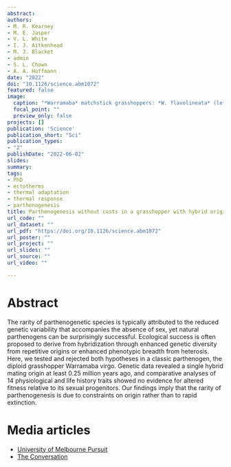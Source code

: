 ```yaml
---
abstract: 
authors:
- M. R. Kearney
- M. E. Jasper
- V. L. White
- I. J. Aitkenhead
- M. J. Blacket
- admin
- S. L. Chown
- A. A. Hoffmann
date: "2022"
doi: "10.1126/science.abm1072"
featured: false
image:
  caption: "*Warramaba* matchstick grasshoppers: *W. flavolineata* (left) & *W. whitei* (middle & right)"
  focal_point: ""
  preview_only: false
projects: []
publication: 'Science'
publication_short: "Sci"
publication_types:
- "2"
publishDate: "2022-06-02"
slides: 
summary: 
tags:
- PhD
- ectotherms
- thermal adaptation
- thermal response
- parthenogenesis
title: Parthenogenesis without costs in a grasshopper with hybrid origins
url_code: ""
url_dataset: ""
url_pdf: "https://doi.org/10.1126/science.abm1072"
url_poster: ""
url_project: ""
url_slides: ""
url_source: ""
url_video: ""

---
```


# Abstract

The rarity of parthenogenetic species is typically attributed to the reduced genetic variability that accompanies the absence of sex, yet natural parthenogens can be surprisingly successful. Ecological success is often proposed to derive from hybridization through enhanced genetic diversity from repetitive origins or enhanced phenotypic breadth from heterosis. Here, we tested and rejected both hypotheses in a classic parthenogen, the diploid grasshopper Warramaba virgo. Genetic data revealed a single hybrid mating origin at least 0.25 million years ago, and comparative analyses of 14 physiological and life history traits showed no evidence for altered fitness relative to its sexual progenitors. Our findings imply that the rarity of parthenogenesis is due to constraints on origin rather than to rapid extinction.

# Media articles

 * [University of Melbourne Pursuit](https://www.unimelb.edu.au/newsroom/news/2022/june/males-need-not-apply-research-on-grasshopper-species-unravels-the-benefits-of-giving-up-sex)
 * [The Conversation](https://theconversation.com/this-australian-grasshopper-gave-up-sex-250-000-years-ago-and-its-doing-fine-184241)

